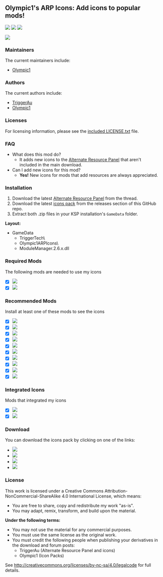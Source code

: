 ## Olympic1's ARP Icons: Add icons to popular mods!
[![][shield:support-ksp]][KSP:website]
[![][shield:support-ckan]][thread:ckan]
[![][shield:license-cc]][ICONS:license]

[![][ICONS:logo]][ICONS:thread]

### Maintainers
The current maintainers include:
  * [Olympic1](http://forum.kerbalspaceprogram.com/index.php?/profile/79730-olympic1/)

### Authors
The current authors include:
  * [TriggerAu](http://forum.kerbalspaceprogram.com/index.php?/profile/57838-triggerau/)
  * [Olympic1](http://forum.kerbalspaceprogram.com/index.php?/profile/79730-olympic1/)

### Licenses
For licensing information, please see the [included LICENSE.txt][ICONS:license] file.

### FAQ
  * What does this mod do?
    * It adds new icons to the [Alternate Resource Panel][thread:arp] that aren't included in the main download.
  * Can I add new icons for this mod?
    * **Yes!** New icons for mods that add resources are always appreciated.

### Installation
  1. Download the latest [Alternate Resource Panel][thread:arp] from the thread.
  2. Download the latest [icons pack][ICONS:rel-github] from the releases section of this GitHub repo.
  3. Extract both .zip files in your KSP installation's `GameData` folder.

**Layout:**
  * GameData
    * TriggerTech\
    * Olympic1ARPIcons\
    * ModuleManager.2.6.x.dll

### Required Mods
The following mods are needed to use my icons
  * [x] [![][shield:support-arp]][thread:arp]
  * [x] [![][shield:support-mm]][thread:mm]

### Recommended Mods
Install at least one of these mods to see the icons
  * [x] [![][shield:support-warp]][thread:warp]
  * [x] [![][shield:support-crp]][thread:crp]
  * [x] [![][shield:support-di]][thread:di]
  * [x] [![][shield:support-dr]][thread:dr]
  * [x] [![][shield:support-epl]][thread:epl]
  * [x] [![][shield:support-ics]][thread:ics]
  * [x] [![][shield:support-mc]][thread:mc]
  * [x] [![][shield:support-nr]][thread:nr]
  * [x] [![][shield:support-snacks]][thread:snacks]
  * [x] [![][shield:support-ls]][thread:ls]

### Integrated Icons
Mods that integrated my icons
  * [x] [![][shield:support-bm]][thread:bm]
  * [x] [![][shield:support-df]][thread:df]

### Download
You can download the icons pack by clicking on one of the links:
  * [![][image:rel-dropbox]][ICONS:rel-dropbox]
  * [![][image:rel-github]][ICONS:rel-github]
  * [![][image:rel-kerbalstuff]][ICONS:rel-kerbalstuff]
  * [![][image:rel-ckan]][ICONS:rel-ckan]

### License
This work is licensed under a Creative Commons Attribution-NonCommercial-ShareAlike 4.0 International License, which means:
  * You are free to share, copy and redistribute my work "as-is".
  * You may adapt, remix, transform, and build upon the material.

**Under the following terms:**
  * You may not use the material for any commercial purposes.
  * You must use the same license as the original work.
  * You must credit the following people when publishing your derivatives in the download and forum posts:
    * TriggerAu (Alternate Resource Panel and icons)
    * Olympic1 (Icon Packs)

See http://creativecommons.org/licenses/by-nc-sa/4.0/legalcode for full details.



[KSP:website]: http://kerbalspaceprogram.com/
[thread:ckan]: http://forum.kerbalspaceprogram.com/index.php?/topic/90246-/
[ICONS:license]: http://github.com/Olympic1/Icon_Packs_KSP/blob/master/LICENSE_Olympic1ARPIcons.txt

[shield:support-ksp]: http://img.shields.io/badge/KSP-v1.0.x-green.svg
[shield:support-ckan]: http://img.shields.io/badge/CKAN-Indexed-brightgreen.svg
[shield:license-cc]: http://img.shields.io/badge/License-CC%20BY--NC--SA%204.0-blue.svg

[ICONS:logo]: http://i62.tinypic.com/2qltqad.png
[ICONS:thread]: http://forum.kerbalspaceprogram.com/index.php?/topic/92866-/

[thread:arp]: http://forum.kerbalspaceprogram.com/index.php?/topic/54876-/
[thread:mm]: http://forum.kerbalspaceprogram.com/index.php?/topic/50533-/
[thread:warp]: http://forum.kerbalspaceprogram.com/index.php?/topic/90899-/
[thread:crp]: http://forum.kerbalspaceprogram.com/index.php?/topic/83007-/
[thread:di]: http://forum.kerbalspaceprogram.com/index.php?/topic/73920-/
[thread:dr]: http://forum.kerbalspaceprogram.com/index.php?/topic/50296-/
[thread:epl]: http://forum.kerbalspaceprogram.com/index.php?/topic/54284-/
[thread:ics]: http://forum.kerbalspaceprogram.com/index.php?/topic/74182-/
[thread:mc]: http://forum.kerbalspaceprogram.com/index.php?/topic/40183-/
[thread:nr]: http://forum.kerbalspaceprogram.com/index.php?/topic/121597-/
[thread:snacks]: http://forum.kerbalspaceprogram.com/index.php?/topic/81929-/
[thread:ls]: http://forum.kerbalspaceprogram.com/index.php?/topic/105202-/
[thread:bm]: http://forum.kerbalspaceprogram.com/index.php?/topic/48629-/
[thread:df]: http://forum.kerbalspaceprogram.com/index.php?/topic/112328-/

[shield:support-arp]: http://img.shields.io/badge/KSP%20Alternate%20Resource%20Panel-v2.7.4.0-299bc7.svg
[shield:support-mm]: http://img.shields.io/badge/ModuleManager-v2.6.x-40b7c0.svg
[shield:support-warp]: http://img.shields.io/badge/Alcubierre%20Warp%20Drive-v0.3.2.0-7d617d.svg
[shield:support-crp]: http://img.shields.io/badge/Community%20Resource%20Pack-v0.4.9.0-c5c09f.svg
[shield:support-di]: http://img.shields.io/badge/Dang%20It-v0.6.2-blue.svg
[shield:support-dr]: http://img.shields.io/badge/Deadly%20Reentry-v7.3.1-red.svg
[shield:support-epl]: http://img.shields.io/badge/Extraplanetary%20Launchpads-v5.2.95-orange.svg
[shield:support-ics]: http://img.shields.io/badge/Ioncross%20Crew%20Support-v1.20.1-34c566.svg
[shield:support-mc]: http://img.shields.io/badge/Mission%20Controller%202-v1.25.0-50b2bc.svg
[shield:support-nr]: http://img.shields.io/badge/'Project%20Orion'%20Nuclear%20Pulse%20Engine-v0.1.2.0-3cdc28.svg
[shield:support-snacks]: http://img.shields.io/badge/Snacks-v0.3.5-a99b13.svg
[shield:support-ls]: http://img.shields.io/badge/USI%20Life%20Support-v0.3.10.0-green.svg
[shield:support-bm]: http://img.shields.io/badge/BioMass-v0.9.2.1-green.svg
[shield:support-df]: http://img.shields.io/badge/DeepFreeze%20Continued-v0.20.2.0-acdadf.svg

[ICONS:rel-dropbox]: http://www.dropbox.com/s/j12sby4tqo4lff2/Olympic1ARPIcons-v0.8.0.zip
[ICONS:rel-github]: http://github.com/Olympic1/Icon_Packs_KSP/releases/latest
[ICONS:rel-kerbalstuff]: http://kerbalstuff.com/mod/1095
[ICONS:rel-ckan]: http://forum.kerbalspaceprogram.com/index.php?/topic/90246-/

[image:rel-dropbox]: http://i60.tinypic.com/70jj43.jpg
[image:rel-github]: http://i59.tinypic.com/2i11u2d.jpg
[image:rel-kerbalstuff]: http://i59.tinypic.com/rs623o.jpg
[image:rel-ckan]: http://i59.tinypic.com/jidcvk.jpg
